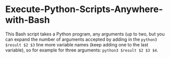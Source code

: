 # Execute-Python-Scripts-Anywhere-with-Bash
This Bash script takes a Python program, any arguments (up to two, but you can expand the number of arguments accepted by adding in the `python3 $result $2 $3` line more variable names (keep adding one to the last variable), so for example for three arguments: `python3 $result $2 $3 $4`.
